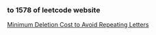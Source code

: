 ### to 1578 of leetcode website

[Minimum Deletion Cost to Avoid Repeating Letters](https://leetcode-cn.com/problems/minimum-deletion-cost-to-avoid-repeating-letters/)